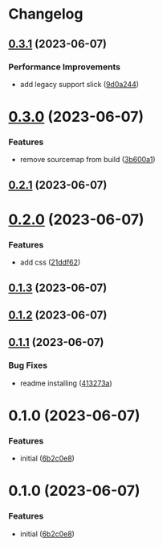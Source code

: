 # Changelog

## [0.3.1](https://github.com/Efcolipt/vue-slick-ts/compare/0.3.0...0.3.1) (2023-06-07)


### Performance Improvements

* add legacy support slick ([9d0a244](https://github.com/Efcolipt/vue-slick-ts/commit/9d0a2446b1a6ff2e765baf41db0ec2113d63ccf2))

# [0.3.0](https://github.com/Efcolipt/vue-slick-ts/compare/0.2.1...0.3.0) (2023-06-07)


### Features

* remove sourcemap from build ([3b600a1](https://github.com/Efcolipt/vue-slick-ts/commit/3b600a1707c478c86822715123f97386c1513ee8))

## [0.2.1](https://github.com/Efcolipt/vue-slick-ts/compare/0.2.0...0.2.1) (2023-06-07)

# [0.2.0](https://github.com/Efcolipt/vue-slick-ts/compare/0.1.3...0.2.0) (2023-06-07)


### Features

* add css ([21ddf62](https://github.com/Efcolipt/vue-slick-ts/commit/21ddf6262f8ebdb34b7b86c6ff9c09c9cda8b420))

## [0.1.3](https://github.com/Efcolipt/vue-slick-ts/compare/0.1.2...0.1.3) (2023-06-07)

## [0.1.2](https://github.com/Efcolipt/vue-slick-ts/compare/0.1.1...0.1.2) (2023-06-07)

## [0.1.1](https://github.com/Efcolipt/vue-slick-ts/compare/0.1.0...0.1.1) (2023-06-07)


### Bug Fixes

* readme installing ([413273a](https://github.com/Efcolipt/vue-slick-ts/commit/413273a4c1ac25e933bef5bf03bf72cfe567c780))

# 0.1.0 (2023-06-07)


### Features

* initial ([6b2c0e8](https://github.com/Efcolipt/vue-slick-ts/commit/6b2c0e871ce5efcbb971d25d37c81ff6a69ab108))

# 0.1.0 (2023-06-07)


### Features

* initial ([6b2c0e8](https://github.com/Efcolipt/vue-slick-ts/commit/6b2c0e871ce5efcbb971d25d37c81ff6a69ab108))